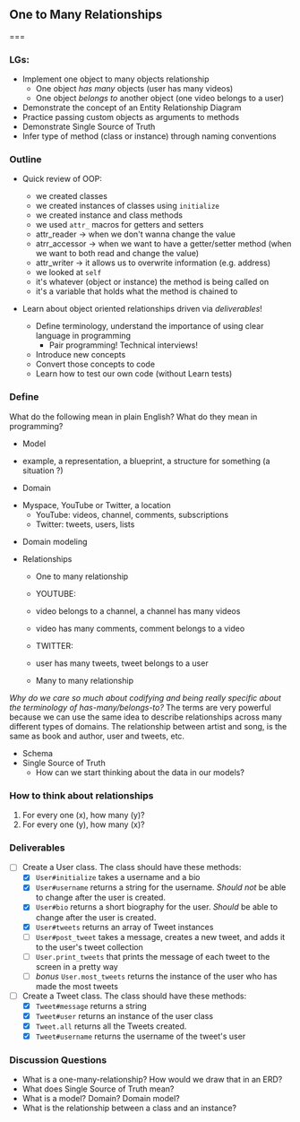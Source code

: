 ## One to Many Relationships
===

### LGs:

* Implement one object to many objects relationship
  * One object _has many_ objects (user has many videos)
  * One object _belongs to_ another object (one video belongs to a user)
* Demonstrate the concept of an Entity Relationship Diagram
* Practice passing custom objects as arguments to methods
* Demonstrate Single Source of Truth
* Infer type of method (class or instance) through naming conventions

### Outline

* Quick review of OOP:
  * we created classes
  * we created instances of classes using `initialize`
  * we created instance and class methods
  * we used `attr_` macros for getters and setters
  - attr_reader -> when we don't wanna change the value
  - atrr_accessor -> when we want to have a getter/setter method (when we want to both read and change the value)
  - attr_writer -> it allows us to overwrite information (e.g. address)
  * we looked at `self`
  - it's whatever (object or instance) the method is being called on
  - it's a variable that holds what the method is chained to 


* Learn about object oriented relationships driven via _deliverables_!
  * Define terminology, understand the importance of using clear language in programming
    * Pair programming! Technical interviews!
  * Introduce new concepts
  * Convert those concepts to code
  * Learn how to test our own code (without Learn tests)

### Define

What do the following mean in plain English? What do they mean in programming?

* Model 
- example, a representation, a blueprint, a structure for something (a situation ?)
* Domain
- Myspace, YouTube or Twitter, a location
  - YouTube: videos, channel, comments, subscriptions
  - Twitter: tweets, users, lists
* Domain modeling

* Relationships
  * One to many relationship
  - YOUTUBE:
  - video belongs to a channel, a channel has many videos
  - video has many comments, comment belongs to a video

  - TWITTER:
  - user has many tweets, tweet belongs to a user

  * Many to many relationship

_Why do we care so much about codifying and being really specific about the terminology of has-many/belongs-to?_ The terms are very powerful because we can use the same idea to describe relationships across many different types of domains. The relationship between artist and song, is the same as book and author, user and tweets, etc.

* Schema
* Single Source of Truth
  * How can we start thinking about the data in our models?

### How to think about relationships
1. For every one (x), how many (y)? 
2. For every one (y), how many (x)?

### Deliverables

- [ ] Create a User class. The class should have these methods:
  - [x] `User#initialize` takes a username and a bio
  - [x] `User#username` returns a string for the username. _Should not_ be able to change after the user is created.
  - [x] `User#bio` returns a short biography for the user. _Should_ be able to change after the user is created.
  - [x] `User#tweets` returns an array of Tweet instances
  - [ ] `User#post_tweet` takes a message, creates a new tweet, and adds it to the user's tweet collection
  - [ ] `User.print_tweets` that prints the message of each tweet to the screen in a pretty way
  - [ ] *bonus* `User.most_tweets` returns the instance of the user who has made the most tweets

- [ ] Create a Tweet class. The class should have these methods:
  - [x] `Tweet#message` returns a string
  - [x] `Tweet#user` returns an instance of the user class
  - [x] `Tweet.all` returns all the Tweets created.
  - [x] `Tweet#username` returns the username of the tweet's user

### Discussion Questions

- What is a one-many-relationship? How would we draw that in an ERD?
- What does Single Source of Truth mean?
- What is a model? Domain? Domain model?
- What is the relationship between a class and an instance?

